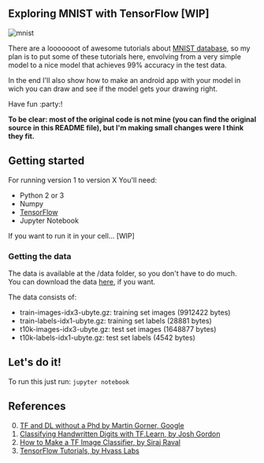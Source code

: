 ## Exploring MNIST with TensorFlow [WIP]

![mnist](http://rodrigob.github.io/are_we_there_yet/build/images/mnist.png?1363085077)


There are a looooooot of awesome tutorials about
[MNIST database](http://yann.lecun.com/exdb/mnist/),
so my plan is to put some of these tutorials here,
envolving from a very simple model to a nice model that achieves
99% accuracy in the test data.  

In the end I'll also show how to make an android app with your model in
wich you can draw and see if the model gets your drawing right.  

Have fun :party:!

**To be clear: most of the original code is not mine (you can find the
original source in this README file), but I'm making small changes were
I think they fit.**

## Getting started

For running version 1 to version X You'll need:

* Python 2 or 3
* Numpy 
* [TensorFlow](https://www.tensorflow.org/install/)
* Jupyter Notebook

If you want to run it in your cell... [WIP]

### Getting the data

The data is available at the /data folder, so you don't have to do much.  
You can download the data [here](http://yann.lecun.com/exdb/mnist/), if
you want.

The data consists of:

* train-images-idx3-ubyte.gz:  training set images (9912422 bytes) 
* train-labels-idx1-ubyte.gz:  training set labels (28881 bytes) 
* t10k-images-idx3-ubyte.gz:   test set images (1648877 bytes) 
* t10k-labels-idx1-ubyte.gz:   test set labels (4542 bytes)

## Let's do it!

To run this just run: `jupyter notebook`

## References

0. [TF and DL without a Phd by Martin Gorner, Google](https://codelabs.developers.google.com/codelabs/cloud-tensorflow-mnist/#0)  
1. [Classifying Handwritten Digits with TF.Learn, by Josh Gordon](https://www.youtube.com/watch?v=Gj0iyo265bc&list=PLOU2XLYxmsIIuiBfYad6rFYQU_jL2ryal&index=1)  
2. [How to Make a TF Image Classifier, by Siraj Raval](https://github.com/llSourcell/How_to_make_a_tensorflow_image_classifier_LIVE)
3. [TensorFlow Tutorials, by Hvass Labs ](https://github.com/Hvass-Labs/TensorFlow-Tutorials)
